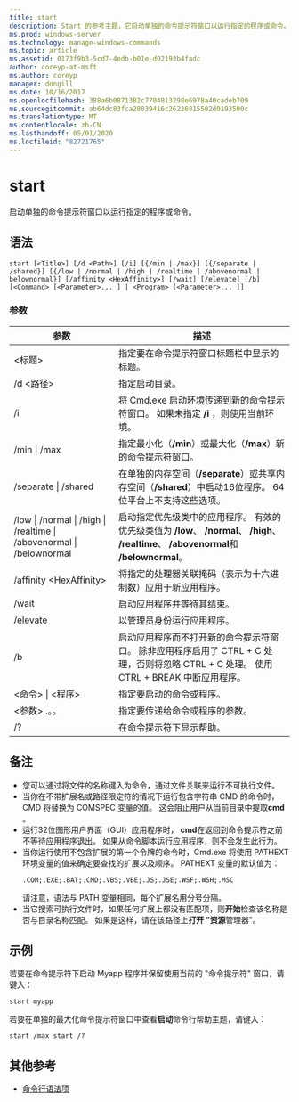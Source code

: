 ```yaml
---
title: start
description: Start 的参考主题，它启动单独的命令提示符窗口以运行指定的程序或命令。
ms.prod: windows-server
ms.technology: manage-windows-commands
ms.topic: article
ms.assetid: 0173f9b3-5cd7-4edb-b01e-d02193b4fadc
author: coreyp-at-msft
ms.author: coreyp
manager: dongill
ms.date: 10/16/2017
ms.openlocfilehash: 388a6b0871382c7704813298e6978a40cadeb709
ms.sourcegitcommit: ab64dc83fca28039416c26226815502d0193500c
ms.translationtype: MT
ms.contentlocale: zh-CN
ms.lasthandoff: 05/01/2020
ms.locfileid: "82721765"
---
```

# <a name="start"></a>start

启动单独的命令提示符窗口以运行指定的程序或命令。



## <a name="syntax"></a>语法

```
start [<Title>] [/d <Path>] [/i] [{/min | /max}] [{/separate | /shared}] [{/low | /normal | /high | /realtime | /abovenormal | belownormal}] [/affinity <HexAffinity>] [/wait] [/elevate] [/b] [<Command> [<Parameter>... ] | <Program> [<Parameter>... ]]
```

### <a name="parameters"></a>参数

|参数|描述|
|---------|-----------|
|\<标题>|指定要在命令提示符窗口标题栏中显示的标题。|
|/d \<路径>|指定启动目录。|
|/i|将 Cmd.exe 启动环境传递到新的命令提示符窗口。 如果未指定 **/i** ，则使用当前环境。|
|/min \| /max|指定最小化（**/min**）或最大化（**/max**）新的命令提示符窗口。|
|/separate \| /shared|在单独的内存空间（**/separate**）或共享内存空间（**/shared**）中启动16位程序。 64位平台上不支持这些选项。|
|/low \| /normal \| /high \| /realtime \| /abovenormal \| /belownormal|启动指定优先级类中的应用程序。 有效的优先级类值为 **/low**、 **/normal**、 **/high**、 **/realtime**、 **/abovenormal**和 **/belownormal**。|
|/affinity \<HexAffinity>|将指定的处理器关联掩码（表示为十六进制数）应用于新应用程序。|
|/wait|启动应用程序并等待其结束。|
|/elevate|以管理员身份运行应用程序。|
|/b|启动应用程序而不打开新的命令提示符窗口。 除非应用程序启用了 CTRL + C 处理，否则将忽略 CTRL + C 处理。 使用 CTRL + BREAK 中断应用程序。|
|\<命令> \| \<程序>|指定要启动的命令或程序。|
|\<参数> .。。|指定要传递给命令或程序的参数。|
|/?|在命令提示符下显示帮助。|

## <a name="remarks"></a>备注

- 您可以通过将文件的名称键入为命令，通过文件关联来运行不可执行文件。
- 当你在不带扩展名或路径限定符的情况下运行包含字符串 CMD 的命令时，CMD 将替换为 COMSPEC 变量的值。 这会阻止用户从当前目录中提取**cmd** 。
- 运行32位图形用户界面（GUI）应用程序时， **cmd**在返回到命令提示符之前不等待应用程序退出。 如果从命令脚本运行应用程序，则不会发生此行为。
- 当你运行使用不包含扩展的第一个令牌的命令时，Cmd.exe 将使用 PATHEXT 环境变量的值来确定要查找的扩展以及顺序。 PATHEXT 变量的默认值为：  
  ```
  .COM;.EXE;.BAT;.CMD;.VBS;.VBE;.JS;.JSE;.WSF;.WSH;.MSC 
  ```  
  请注意，语法与 PATH 变量相同，每个扩展名用分号分隔。
- 当它搜索可执行文件时，如果任何扩展上都没有匹配项，则**开始**检查该名称是否与目录名称匹配。 如果是这样，请在该路径上**打开 "资源**管理器"。

## <a name="examples"></a>示例

若要在命令提示符下启动 Myapp 程序并保留使用当前的 "命令提示符" 窗口，请键入：
```
start myapp 
```
若要在单独的最大化命令提示符窗口中查看**启动**命令行帮助主题，请键入：
```
start /max start /?
```

## <a name="additional-references"></a>其他参考

- [命令行语法项](command-line-syntax-key.md)
